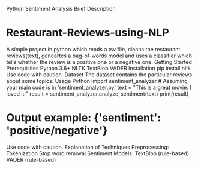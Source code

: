Python Sentiment Analysis
Brief Description
# Restaurant-Reviews-using-NLP
A simple project in python which reads a tsv file, cleans the restaurant reviews(text), geneartes a bag-of-words model and uses a classifier which tells whether the review is a positive one or a negative one. 
Getting Started
Prerequisites
Python 3.6+
NLTK
TextBlob
VADER
Installation
pip install nltk 
Use code with caution.
Dataset
The dataset contains the particular reviews about some topics.
Usage
Python
import sentiment_analyzer # Assuming your main code is in 'sentiment_analyzer.py'
text = "This is a great movie. I loved it!"
result = sentiment_analyzer.analyze_sentiment(text)
print(result) 
# Output example: {'sentiment': 'positive/negative'} 
Use code with caution.
Explanation of Techniques
Preprocessing:
Tokenization
Stop word removal
Sentiment Models:
TextBlob (rule-based)
VADER (rule-based)
